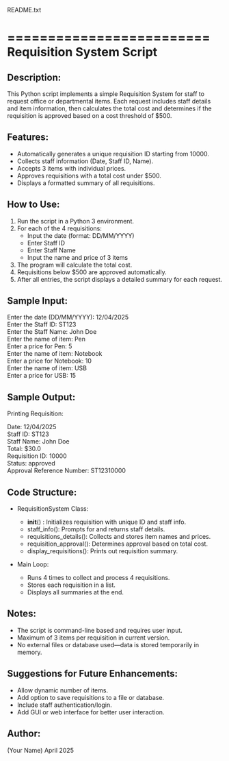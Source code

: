 README.txt

=========================
Requisition System Script
=========================

Description:
------------
This Python script implements a simple Requisition System for staff to request office or departmental items. 
Each request includes staff details and item information, then calculates the total cost and determines if 
the requisition is approved based on a cost threshold of $500.

Features:
---------
- Automatically generates a unique requisition ID starting from 10000.
- Collects staff information (Date, Staff ID, Name).
- Accepts 3 items with individual prices.
- Approves requisitions with a total cost under $500.
- Displays a formatted summary of all requisitions.

How to Use:
-----------
1. Run the script in a Python 3 environment.
2. For each of the 4 requisitions:
   - Input the date (format: DD/MM/YYYY)
   - Enter Staff ID
   - Enter Staff Name
   - Input the name and price of 3 items
3. The program will calculate the total cost.
4. Requisitions below $500 are approved automatically.
5. After all entries, the script displays a detailed summary for each request.

Sample Input:
-------------
Enter the date (DD/MM/YYYY): 12/04/2025  
Enter the Staff ID: ST123  
Enter the Staff Name: John Doe  
Enter the name of item: Pen  
Enter a price for Pen: 5  
Enter the name of item: Notebook  
Enter a price for Notebook: 10  
Enter the name of item: USB  
Enter a price for USB: 15  

Sample Output:
--------------
Printing Requisition:

Date: 12/04/2025  
Staff ID: ST123  
Staff Name: John Doe  
Total: $30.0  
Requisition ID: 10000  
Status: approved  
Approval Reference Number: ST12310000  

Code Structure:
---------------
- RequisitionSystem Class:
  * __init__() : Initializes requisition with unique ID and staff info.
  * staff_info(): Prompts for and returns staff details.
  * requisitions_details(): Collects and stores item names and prices.
  * requisition_approval(): Determines approval based on total cost.
  * display_requisitions(): Prints out requisition summary.

- Main Loop:
  * Runs 4 times to collect and process 4 requisitions.
  * Stores each requisition in a list.
  * Displays all summaries at the end.

Notes:
------
- The script is command-line based and requires user input.
- Maximum of 3 items per requisition in current version.
- No external files or database used—data is stored temporarily in memory.

Suggestions for Future Enhancements:
------------------------------------
- Allow dynamic number of items.
- Add option to save requisitions to a file or database.
- Include staff authentication/login.
- Add GUI or web interface for better user interaction.

Author:
-------
(Your Name)
April 2025

